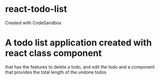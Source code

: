 # react-todo-list
Created with CodeSandbox


# A todo list application created with react class component
that has the features to delete a todo, and edit the todo and a component
that provides the total length of the undone todos 
